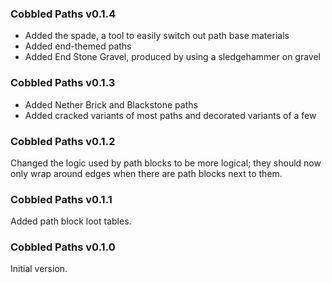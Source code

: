 ### Cobbled Paths v0.1.4

- Added the spade, a tool to easily switch out path base materials
- Added end-themed paths
- Added End Stone Gravel, produced by using a sledgehammer on gravel

### Cobbled Paths v0.1.3

- Added Nether Brick and Blackstone paths
- Added cracked variants of most paths and decorated variants of a few

### Cobbled Paths v0.1.2

Changed the logic used by path blocks to be more logical; they should now only wrap around edges when there are path blocks next to them.

### Cobbled Paths v0.1.1

Added path block loot tables.

### Cobbled Paths v0.1.0

Initial version.
